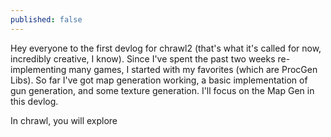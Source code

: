 ```yaml
---
published: false
---
```


Hey everyone to the first devlog for chrawl2 (that's what it's called for now, incredibly creative, I know). Since I've spent the past two weeks re-implementing many games, I started with my favorites (which are ProcGen Libs). So far I've got map generation working, a basic implementation of gun generation, and some texture generation. I'll focus on the Map Gen in this devlog.

In chrawl, you will explore 